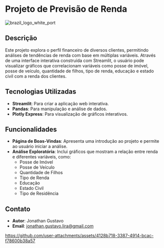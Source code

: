 # Projeto de Previsão de Renda


![brazil_logo_white_port](https://github.com/user-attachments/assets/7988480d-9879-4e27-9ece-ba2e1d76c189)



## Descrição

Este projeto explora o perfil financeiro de diversos clientes, permitindo análises de tendências de renda com base em múltiplas variáveis. Através de uma interface interativa construída com Streamlit, o usuário pode visualizar gráficos que correlacionam variáveis como posse de imóvel, posse de veículo, quantidade de filhos, tipo de renda, educação e estado civil com a renda dos clientes.

## Tecnologias Utilizadas

- **Streamlit**: Para criar a aplicação web interativa.
- **Pandas**: Para manipulação e análise de dados.
- **Plotly Express**: Para visualização de gráficos interativos.

## Funcionalidades

- **Página de Boas-Vindas**: Apresenta uma introdução ao projeto e permite ao usuário iniciar a análise.
- **Análise Exploratória**: Inclui gráficos que mostram a relação entre renda e diferentes variáveis, como:
  - Posse de Imóvel
  - Posse de Veículo
  - Quantidade de Filhos
  - Tipo de Renda
  - Educação
  - Estado Civil
  - Tipo de Residência
 


## Contato

- **Autor**: Jonathan Gustavo
- **Email**: jonathan.gustavo.lira@gmail.com

 


https://github.com/user-attachments/assets/4128b718-3387-4914-bcac-f78600b38a57


